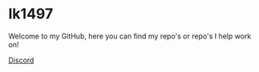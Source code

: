 # Ik1497

Welcome to my GitHub, here you can find my repo's or repo's I help work on!

[Discord](https://www.youtube.com/watch?v=dQw4w9WgXcQ)
